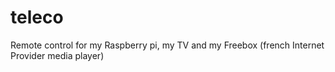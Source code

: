 # teleco
Remote control for my Raspberry pi, my TV and my Freebox (french Internet Provider media player)
